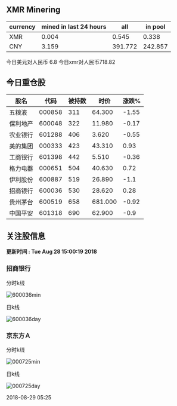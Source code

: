 ## XMR Minering

|currency|mined in last 24 hours|all|in pool|
|---|---|---|---|
|XMR|0.004|0.545|0.338|
|CNY|3.159|391.772|242.857|

今日美元对人民币 6.8	今日xmr对人民币718.82


## 今日重仓股 

|股名|代码|被持数|时价|涨跌%|
|---|---|---|---|---|
|五粮液|000858|311|64.300|-1.55|
|保利地产|600048|322|11.980|-0.17|
|农业银行|601288|406|3.620|-0.55|
|美的集团|000333|423|43.310|0.93|
|工商银行|601398|442|5.510|-0.36|
|格力电器|000651|504|40.630|0.72|
|伊利股份|600887|519|26.890|-1.1|
|招商银行|600036|530|28.620|0.28|
|贵州茅台|600519|658|681.000|-0.92|
|中国平安|601318|690|62.900|-0.9|

## 关注股信息
**更新时间 : Tue Aug 28 15:00:19 2018**
### 招商银行 
分时k线

![600036min](http://image.sinajs.cn/newchart/min/n/sh600036.gif)

日k线

![600036day](http://image.sinajs.cn/newchart/daily/n/sh600036.gif)

### 京东方Ａ 
分时k线

![000725min](http://image.sinajs.cn/newchart/min/n/sz000725.gif)

日k线

![000725day](http://image.sinajs.cn/newchart/daily/n/sz000725.gif)

2018-08-29 05:25